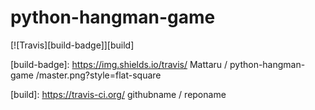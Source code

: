 # python-hangman-game
[![Travis][build-badge]][build]

[build-badge]: https://img.shields.io/travis/ Mattaru / python-hangman-game /master.png?style=flat-square

[build]: https://travis-ci.org/ githubname / reponame
